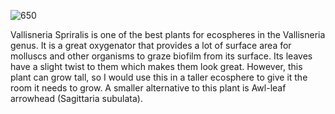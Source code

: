 ![650](50356a00a8e9b5e553b59f49233d6b36.png)

Vallisneria Spriralis is one of the best plants for ecospheres in the Vallisneria genus. It is a great oxygenator that provides a lot of surface area for molluscs and other organisms to graze biofilm from its surface. Its leaves have a slight twist to them which makes them look great. However, this plant can grow tall, so I would use this in a taller ecosphere to give it the room it needs to grow. A smaller alternative to this plant is Awl-leaf arrowhead (Sagittaria subulata).